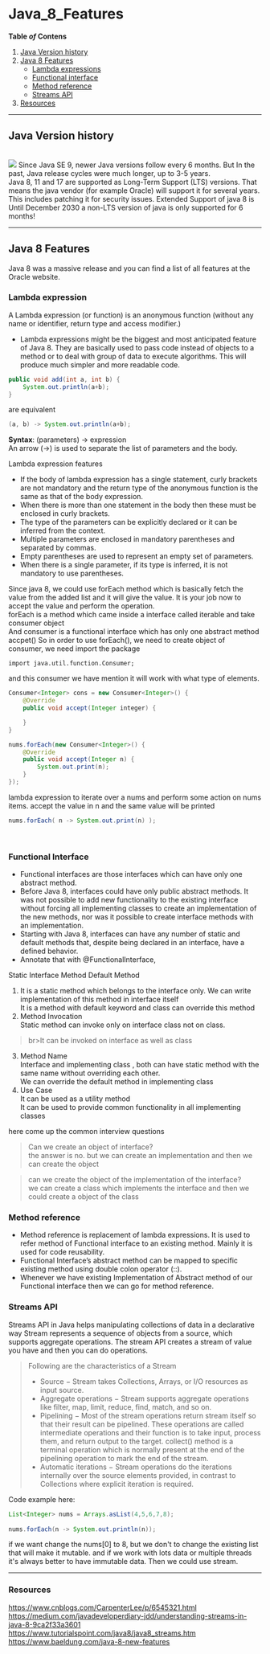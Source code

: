 # Java_8_Features

**Table *of* Contens**
1. [Java Version history](#java-version-history)
2. [Java 8 Features](#java-8-features)
    - [Lambda expressions](#lambda-expression)
    - [Functional interface](#functional-interface)
    - [Method reference](#method-reference)
    - [Streams API](#streams-api)
3. [Resources](#resources)

---
## Java Version history
<br>
<img src="./imgaes/java-versions.png">
Since Java SE 9, newer Java versions follow every 6 months. 
But In the past, Java release cycles were much longer, up to 3-5 years.
<br>
Java 8, 11 and 17 are supported as Long-Term Support (LTS) versions.
That means the java vendor (for example Oracle) will support it for several years. This includes patching it for security issues.
Extended Support of java 8 is Until December 2030
a non-LTS version of java is only supported for 6 months!

---
## Java 8 Features
Java 8 was a massive release and you can find a list of all features at the Oracle website.

### Lambda expression
A Lambda expression (or function) is an anonymous function (without any name or identifier, return type and access modifier.)

- Lambda expressions might be the biggest and most anticipated feature of Java 8. They are basically used to pass code instead of objects to a method or to deal with group of data to execute algorithms. This will produce much simpler and more readable code. 

```java
public void add(int a, int b) {
    System.out.println(a+b);
}
```

are equivalent

```java
(a, b) -> System.out.println(a+b);
```

__Syntax__:  (parameters) -> expression
<br>An arrow (->) is used to separate the list of parameters and the body.

Lambda expression features
- If the body of lambda expression has a single statement, curly brackets are not mandatory and the return type of the anonymous function is the same as that of the body expression. 
- When there is more than one statement in the body then these must be enclosed in curly brackets.
- The type of the parameters can be explicitly declared or it can be inferred from the context. 
- Multiple parameters are enclosed in mandatory parentheses and separated by commas. 
- Empty parentheses are used to represent an empty set of parameters. 
- When there is a single parameter, if its type is inferred, it is not mandatory to use parentheses.

Since java 8, we could use forEach method which is basically fetch the value from the added list and it will give the value. It is your job now to accept the value and perform the operation. <br> 
forEach is a method which came inside a interface called iterable and take consumer object  
And consumer is a functional interface which has only one abstract method accpet()
So in order to use forEach(), we need to create object of consumer, we need import the package 
```
import java.util.function.Consumer;
```
and this consumer we have mention it will work with what type of elements.

```java  
Consumer<Integer> cons = new Consumer<Integer>() {
    @Override
    public void accept(Integer integer) {

    }
}
```

```java
nums.forEach(new Consumer<Integer>() {
    @Override
    public void accept(Integer n) {
        System.out.print(n);
    }
});
```


lambda expression to iterate over a nums and perform some action on nums items.
accept the value in n and the same value will be printed
```java
nums.forEach( n -> System.out.print(n) );
```

<br>

### Functional Interface
- Functional interfaces are those interfaces which can have only one abstract method. 
- Before Java 8, interfaces could have only public abstract methods. It was not possible to add new functionality to the existing interface without forcing all implementing classes to create an implementation of the new methods, nor was it possible to create interface methods with an implementation.
- Starting with Java 8, interfaces can have  any number of static and default methods that, despite being declared in an interface, have a defined behavior.
- Annotate that with @FunctionalInterface, 

Static Interface Method	Default Method 
1. It is a static method which belongs to the interface only. We can write implementation of this method in interface itself
<br>It is a method with default keyword and class can override this method
2. Method Invocation
<br>Static method can invoke only on  interface class not on class.
>br>It can be invoked on interface as well as class
3. Method Name
<br>Interface and implementing class , both can have static method with the same name without overriding each other.
<br>We can override the default method in implementing class
4. Use Case
<br>It can be used as a utility method
<br>It can be used to provide common functionality in all implementing classes

here come up the common interview questions 
> Can we create an object of interface? <br>
the answer is no. but we can create an implementation
and then we can create the object

> can we create the object of the implementation of the interface? <br>
we can create a class which implements the interface and then we could create a object of the class


### Method reference
- Method reference is replacement of lambda expressions. It is used to refer method of Functional interface to an existing method. Mainly it is used for code reusability.
- Functional Interface’s abstract method can be mapped to specific existing method using double colon operator (::). 
- Whenever we have existing Implementation of Abstract method of our Functional interface then we can go for method reference.

### Streams API
Streams API in Java helps manipulating collections of data in a declarative way
Stream represents a sequence of objects from a source, which supports aggregate operations.
The stream API creates a stream of value you have and then you can do operations.

> Following are the characteristics of a Stream
> - Source − Stream takes Collections, Arrays, or I/O resources as input source.
> - Aggregate operations − Stream supports aggregate operations like filter, map, limit, reduce, find, match, and so on.
> - Pipelining − Most of the stream operations return stream itself so that their result can be pipelined. These operations are called intermediate operations and their function is to take input, process them, and return output to the target. collect() method is a terminal operation which is normally present at the end of the pipelining operation to mark the end of the stream.
> - Automatic iterations − Stream operations do the iterations internally over the source elements provided, in contrast to Collections where explicit iteration is required.

Code example here:
```java
List<Integer> nums = Arrays.asList(4,5,6,7,8);
        
nums.forEach(n -> System.out.println(n));
```        
if we want change the nums[0] to 8, but we don't to change the existing list that will make it mutable. and if we work with lots data or multiple threads it's always better to have immutable data. Then we could use stream.

---

### Resources
https://www.cnblogs.com/CarpenterLee/p/6545321.html <br>
https://medium.com/javadeveloperdiary-jdd/understanding-streams-in-java-8-9ca2f33a3601 <br>
https://www.tutorialspoint.com/java8/java8_streams.htm <br>
https://www.baeldung.com/java-8-new-features <br>








